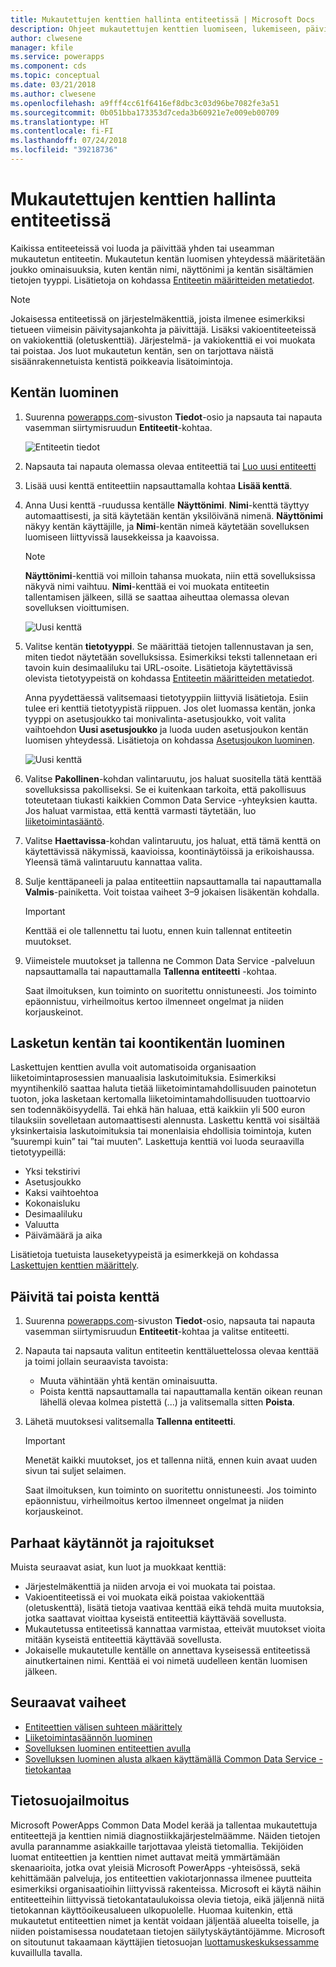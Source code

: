 ```yaml
---
title: Mukautettujen kenttien hallinta entiteetissä | Microsoft Docs
description: Ohjeet mukautettujen kenttien luomiseen, lukemiseen, päivittämiseen ja poistamiseen Common Data Service (CDS) for Apps -entiteetissä.
author: clwesene
manager: kfile
ms.service: powerapps
ms.component: cds
ms.topic: conceptual
ms.date: 03/21/2018
ms.author: clwesene
ms.openlocfilehash: a9fff4cc61f6416ef8dbc3c03d96be7082fe3a51
ms.sourcegitcommit: 0b051bba173353d7ceda3b60921e7e009eb00709
ms.translationtype: HT
ms.contentlocale: fi-FI
ms.lasthandoff: 07/24/2018
ms.locfileid: "39218736"
---
```

# <a name="manage-custom-fields-in-an-entity"></a>Mukautettujen kenttien hallinta entiteetissä
Kaikissa entiteeteissä voi luoda ja päivittää yhden tai useamman mukautetun entiteetin. Mukautetun kentän luomisen yhteydessä määritetään joukko ominaisuuksia, kuten kentän nimi, näyttönimi ja kentän sisältämien tietojen tyyppi. Lisätietoja on kohdassa [Entiteetin määritteiden metatiedot](../../developer/common-data-service/entity-attribute-metadata.md).

> [!NOTE]
> Jokaisessa entiteetissä on järjestelmäkenttiä, joista ilmenee esimerkiksi tietueen viimeisin päivitysajankohta ja päivittäjä. Lisäksi vakioentiteeteissä on vakiokenttiä (oletuskenttiä). Järjestelmä- ja vakiokenttiä ei voi muokata tai poistaa. Jos luot mukautetun kentän, sen on tarjottava näistä sisäänrakennetuista kentistä poikkeavia lisätoimintoja.

## <a name="create-a-field"></a>Kentän luominen
1. Suurenna [powerapps.com](https://web.powerapps.com?utm_source=padocs&utm_medium=linkinadoc&utm_campaign=referralsfromdoc)-sivuston **Tiedot**-osio ja napsauta tai napauta vasemman siirtymisruudun **Entiteetit**-kohtaa.

    ![Entiteetin tiedot](./media/data-platform-cds-create-entity/entitylist.png "entiteettiluettelo")

2. Napsauta tai napauta olemassa olevaa entiteettiä tai [Luo uusi entiteetti](data-platform-create-entity.md)

3. Lisää uusi kenttä entiteettiin napsauttamalla kohtaa **Lisää kenttä**.

4. Anna Uusi kenttä -ruudussa kentälle **Näyttönimi**. **Nimi**-kenttä täyttyy automaattisesti, ja sitä käytetään kentän yksilöivänä nimenä. **Näyttönimi** näkyy kentän käyttäjille, ja **Nimi**-kentän nimeä käytetään sovelluksen luomiseen liittyvissä lausekkeissa ja kaavoissa.

    > [!NOTE]
    > **Näyttönimi**-kenttiä voi milloin tahansa muokata, niin että sovelluksissa näkyvä nimi vaihtuu. **Nimi**-kenttää ei voi muokata entiteetin tallentamisen jälkeen, sillä se saattaa aiheuttaa olemassa olevan sovelluksen vioittumisen.

    ![Uusi kenttä](./media/data-platform-cds-create-entity/newfieldpanel.png "Uusi kenttäpaneeli")

5. Valitse kentän **tietotyyppi**. Se määrittää tietojen tallennustavan ja sen, miten tiedot näytetään sovelluksissa. Esimerkiksi teksti tallennetaan eri tavoin kuin desimaaliluku tai URL-osoite. Lisätietoja käytettävissä olevista tietotyypeistä on kohdassa [Entiteetin määritteiden metatiedot](../../developer/common-data-service/entity-attribute-metadata.md).

    Anna pyydettäessä valitsemaasi tietotyyppiin liittyviä lisätietoja. Esiin tulee eri kenttiä tietotyypistä riippuen. Jos olet luomassa kentän, jonka tyyppi on asetusjoukko tai monivalinta-asetusjoukko, voit valita vaihtoehdon **Uusi asetusjoukko** ja luoda uuden asetusjoukon kentän luomisen yhteydessä. Lisätietoja on kohdassa [Asetusjoukon luominen](custom-picklists.md).

    ![Uusi kenttä](./media/data-platform-cds-create-entity/newfieldpanel-2.png "Uusi kenttäpaneeli")


7. Valitse **Pakollinen**-kohdan valintaruutu, jos haluat suositella tätä kenttää sovelluksissa pakolliseksi. Se ei kuitenkaan tarkoita, että pakollisuus toteutetaan tiukasti kaikkien Common Data Service -yhteyksien kautta. Jos haluat varmistaa, että kenttä varmasti täytetään, luo [liiketoimintasääntö](data-platform-create-business-rule.md).

8. Valitse **Haettavissa**-kohdan valintaruutu, jos haluat, että tämä kenttä on käytettävissä näkymissä, kaavioissa, koontinäytöissä ja erikoishaussa. Yleensä tämä valintaruutu kannattaa valita.

9. Sulje kenttäpaneeli ja palaa entiteettiin napsauttamalla tai napauttamalla **Valmis**-painiketta. Voit toistaa vaiheet 3–9 jokaisen lisäkentän kohdalla.
   
    > [!IMPORTANT]
    > Kenttää ei ole tallennettu tai luotu, ennen kuin tallennat entiteetin muutokset.

10. Viimeistele muutokset ja tallenna ne Common Data Service -palveluun napsauttamalla tai napauttamalla **Tallenna entiteetti** -kohtaa.

    Saat ilmoituksen, kun toiminto on suoritettu onnistuneesti. Jos toiminto epäonnistuu, virheilmoitus kertoo ilmenneet ongelmat ja niiden korjauskeinot.

## <a name="create-a-calculated-or-roll-up-field"></a>Lasketun kentän tai koontikentän luominen
Laskettujen kenttien avulla voit automatisoida organisaation liiketoimintaprosessien manuaalisia laskutoimituksia. Esimerkiksi myyntihenkilö saattaa haluta tietää liiketoimintamahdollisuuden painotetun tuoton, joka lasketaan kertomalla liiketoimintamahdollisuuden tuottoarvio sen todennäköisyydellä. Tai ehkä hän haluaa, että kaikkiin yli 500 euron tilauksiin sovelletaan automaattisesti alennusta. Laskettu kenttä voi sisältää yksinkertaisia laskutoimituksia tai monenlaisia ehdollisia toimintoja, kuten ”suurempi kuin” tai ”tai muuten”. Laskettuja kenttiä voi luoda seuraavilla tietotyypeillä:

* Yksi tekstirivi
* Asetusjoukko
* Kaksi vaihtoehtoa
* Kokonaisluku
* Desimaaliluku
* Valuutta
* Päivämäärä ja aika

Lisätietoja tuetuista lauseketyypeistä ja esimerkkejä on kohdassa [Laskettujen kenttien määrittely](/dynamics365/customer-engagement/customize/define-calculated-fields).

## <a name="update-or-delete-a-field"></a>Päivitä tai poista kenttä
1. Suurenna [powerapps.com](https://web.powerapps.com?utm_source=padocs&utm_medium=linkinadoc&utm_campaign=referralsfromdoc)-sivuston **Tiedot**-osio, napsauta tai napauta vasemman siirtymisruudun **Entiteetit**-kohtaa ja valitse entiteetti.
2. Napauta tai napsauta valitun entiteetin kenttäluettelossa olevaa kenttää ja toimi jollain seuraavista tavoista:
   
   * Muuta vähintään yhtä kentän ominaisuutta.
   * Poista kenttä napsauttamalla tai napauttamalla kentän oikean reunan lähellä olevaa kolmea pistettä (...) ja valitsemalla sitten **Poista**.

3. Lähetä muutoksesi valitsemalla **Tallenna entiteetti**.
   
    > [!IMPORTANT]
    > Menetät kaikki muutokset, jos et tallenna niitä, ennen kuin avaat uuden sivun tai suljet selaimen.

    Saat ilmoituksen, kun toiminto on suoritettu onnistuneesti. Jos toiminto epäonnistuu, virheilmoitus kertoo ilmenneet ongelmat ja niiden korjauskeinot.

## <a name="best-practices-and-restrictions"></a>Parhaat käytännöt ja rajoitukset
Muista seuraavat asiat, kun luot ja muokkaat kenttiä:

* Järjestelmäkenttiä ja niiden arvoja ei voi muokata tai poistaa.
* Vakioentiteetissä ei voi muokata eikä poistaa vakiokenttää (oletuskenttä), lisätä tietoja vaativaa kenttää eikä tehdä muita muutoksia, jotka saattavat vioittaa kyseistä entiteettiä käyttävää sovellusta.
* Mukautetussa entiteetissä kannattaa varmistaa, etteivät muutokset vioita mitään kyseistä entiteettiä käyttävää sovellusta.
* Jokaiselle mukautetulle kentälle on annettava kyseisessä entiteetissä ainutkertainen nimi. Kenttää ei voi nimetä uudelleen kentän luomisen jälkeen.

## <a name="next-steps"></a>Seuraavat vaiheet
* [Entiteettien välisen suhteen määrittely](data-platform-entity-lookup.md)
* [Liiketoimintasäännön luominen](data-platform-create-business-rule.md)
* [Sovelluksen luominen entiteettien avulla](../canvas-apps/data-platform-create-app.md)
* [Sovelluksen luominen alusta alkaen käyttämällä Common Data Service -tietokantaa](../canvas-apps/data-platform-create-app-scratch.md)

## <a name="privacy-notice"></a>Tietosuojailmoitus
Microsoft PowerApps Common Data Model kerää ja tallentaa mukautettuja entiteettejä ja kenttien nimiä diagnostiikkajärjestelmäämme.  Näiden tietojen avulla parannamme asiakkaille tarjottavaa yleistä tietomallia. Tekijöiden luomat entiteettien ja kenttien nimet auttavat meitä ymmärtämään skenaarioita, jotka ovat yleisiä Microsoft PowerApps -yhteisössä, sekä kehittämään palveluja, jos entiteettien vakiotarjonnassa ilmenee puutteita esimerkiksi organisaatioihin liittyvissä rakenteissa. Microsoft ei käytä näihin entiteetteihin liittyvissä tietokantataulukoissa olevia tietoja, eikä jäljennä niitä tietokannan käyttöoikeusalueen ulkopuolelle. Huomaa kuitenkin, että mukautetut entiteettien nimet ja kentät voidaan jäljentää alueelta toiselle, ja niiden poistamisessa noudatetaan tietojen säilytyskäytäntöjämme. Microsoft on sitoutunut takaamaan käyttäjien tietosuojan [luottamuskeskuksessamme](https://www.microsoft.com/trustcenter/Privacy/default.aspx) kuvaillulla tavalla.

